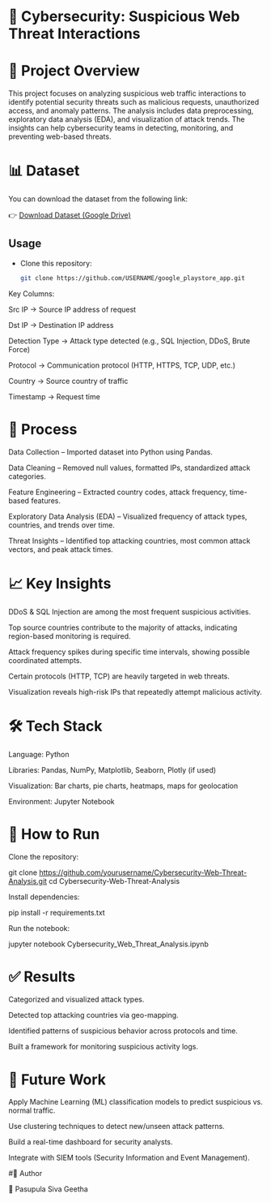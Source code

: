 # 🔐 Cybersecurity: Suspicious Web Threat Interactions
# 📌 Project Overview

This project focuses on analyzing suspicious web traffic interactions to identify potential security threats such as malicious requests, unauthorized access, and anomaly patterns. The analysis includes data preprocessing, exploratory data analysis (EDA), and visualization of attack trends. The insights can help cybersecurity teams in detecting, monitoring, and preventing web-based threats.

# 📊 Dataset

You can download the dataset from the following link:

👉 [Download Dataset (Google Drive)](https://drive.google.com/file/d/1-OpnR9FK8EqGuLFB1k45ctPbl-vuZnC-/view)

## Usage

- Clone this repository:
  ```bash
  git clone https://github.com/USERNAME/google_playstore_app.git

Key Columns:

Src IP → Source IP address of request

Dst IP → Destination IP address

Detection Type → Attack type detected (e.g., SQL Injection, DDoS, Brute Force)

Protocol → Communication protocol (HTTP, HTTPS, TCP, UDP, etc.)

Country → Source country of traffic

Timestamp → Request time

# 🔑 Process

Data Collection – Imported dataset into Python using Pandas.

Data Cleaning – Removed null values, formatted IPs, standardized attack categories.

Feature Engineering – Extracted country codes, attack frequency, time-based features.

Exploratory Data Analysis (EDA) – Visualized frequency of attack types, countries, and trends over time.

Threat Insights – Identified top attacking countries, most common attack vectors, and peak attack times.

# 📈 Key Insights

DDoS & SQL Injection are among the most frequent suspicious activities.

Top source countries contribute to the majority of attacks, indicating region-based monitoring is required.

Attack frequency spikes during specific time intervals, showing possible coordinated attempts.

Certain protocols (HTTP, TCP) are heavily targeted in web threats.

Visualization reveals high-risk IPs that repeatedly attempt malicious activity.

# 🛠️ Tech Stack

Language: Python

Libraries: Pandas, NumPy, Matplotlib, Seaborn, Plotly (if used)

Visualization: Bar charts, pie charts, heatmaps, maps for geolocation

Environment: Jupyter Notebook

# 🚀 How to Run

Clone the repository:

git clone https://github.com/yourusername/Cybersecurity-Web-Threat-Analysis.git
cd Cybersecurity-Web-Threat-Analysis


Install dependencies:

pip install -r requirements.txt


Run the notebook:

jupyter notebook Cybersecurity_Web_Threat_Analysis.ipynb

# ✅ Results

Categorized and visualized attack types.

Detected top attacking countries via geo-mapping.

Identified patterns of suspicious behavior across protocols and time.

Built a framework for monitoring suspicious activity logs.

# 🔮 Future Work

Apply Machine Learning (ML) classification models to predict suspicious vs. normal traffic.

Use clustering techniques to detect new/unseen attack patterns.

Build a real-time dashboard for security analysts.

Integrate with SIEM tools (Security Information and Event Management).

#📌 Author

👤 Pasupula Siva Geetha
